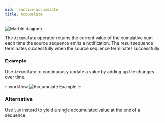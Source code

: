 ```yaml
---
uid: reactive-accumulate
title: Accumulate
---
```


![Marble diagram](~/images/reactive-accumulate.svg)

The `Accumulate` operator returns the current value of the cumulative sum each time the source sequence emits a notification. The result sequence terminates successfully when the source sequence terminates successfully.

### Example

Use `Accumulate` to continuously update a value by adding up the changes over time.

:::workflow
![Accumulate Example](../workflows/reactive-accumulate-example.bonsai)
:::

### Alternative

Use [`Sum`](xref:Bonsai.Reactive.Sum) instead to yield a single accumulated value at the end of a sequence.